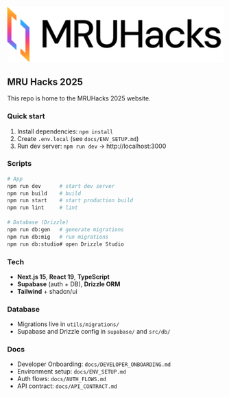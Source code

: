 ![MRU Hacks](public/color-logo.svg)

## MRU Hacks 2025

This repo is home to the MRUHacks 2025 website.

### Quick start

1. Install dependencies: `npm install`
2. Create `.env.local` (see `docs/ENV_SETUP.md`)
3. Run dev server: `npm run dev` → http://localhost:3000

### Scripts

```bash
# App
npm run dev      # start dev server
npm run build    # build
npm run start    # start production build
npm run lint     # lint

# Database (Drizzle)
npm run db:gen   # generate migrations
npm run db:mig   # run migrations
npm run db:studio# open Drizzle Studio
```

### Tech

- **Next.js 15**, **React 19**, **TypeScript**
- **Supabase** (auth + DB), **Drizzle ORM**
- **Tailwind** + shadcn/ui

### Database

- Migrations live in `utils/migrations/`
- Supabase and Drizzle config in `supabase/` and `src/db/`

### Docs

- Developer Onboarding: `docs/DEVELOPER_ONBOARDING.md`
- Environment setup: `docs/ENV_SETUP.md`
- Auth flows: `docs/AUTH_FLOWS.md`
- API contract: `docs/API_CONTRACT.md`
